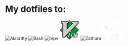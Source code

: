 # My dotfiles to:

<a style="text-decoration:none" href="https://alacritty.org/">
    <img height="64" src="https://upload.wikimedia.org/wikipedia/commons/9/90/Alacritty_logo.svg" alt="Alacritty">
</a>
<a style="text-decoration:none" href="https://www.gnu.org/software/bash/">
    <img height="64" src="https://bashlogo.com/img/symbol/svg/full_colored_dark.svg" alt="Bash">
</a>
<a style="text-decoration:none" href="https://mpv.io/">
    <img height="64" src="https://upload.wikimedia.org/wikipedia/commons/e/ef/Unofficial_Mpv_logo_%28without_gradients%29.svg" alt="mpv">
</a>
<a style="text-decoration:none" href="https://www.vim.org/">
    <img height="64" src="https://raw.githubusercontent.com/devicons/devicon/master/icons/vim/vim-original.svg" alt="Vim">
</a>

<a style="text-decoration:none" href="https://pwmt.org/projects/zathura/">
    <img height="64" src="https://git.pwmt.org/pwmt/zathura/-/raw/develop/data/org.pwmt.zathura.svg" alt="Zathura">
</a>
<a style="text-decoration:none" href="https://www.zsh.org/">
    <img height="64" src="/img/zsh.png" alt="zsh">
</a>
